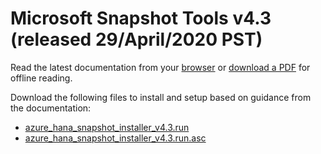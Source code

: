 # Microsoft Snapshot Tools v4.3 (released 29/April/2020 PST)

Read the latest documentation from your [browser](.//Microsoft%20Snapshot%20Tools%20for%20SAP%20HANA%20on%20Azure%20v4.3.md)
or [download a PDF](.//Microsoft%20Snapshot%20Tools%20for%20SAP%20HANA%20on%20Azure%20v4.3.pdf) for offline reading.

Download the following files to install and setup based on guidance from the documentation:
- [azure_hana_snapshot_installer_v4.3.run](azure_hana_snapshot_installer_v4.3.run)
- [azure_hana_snapshot_installer_v4.3.run.asc](azure_hana_snapshot_installer_v4.3.run.asc)
